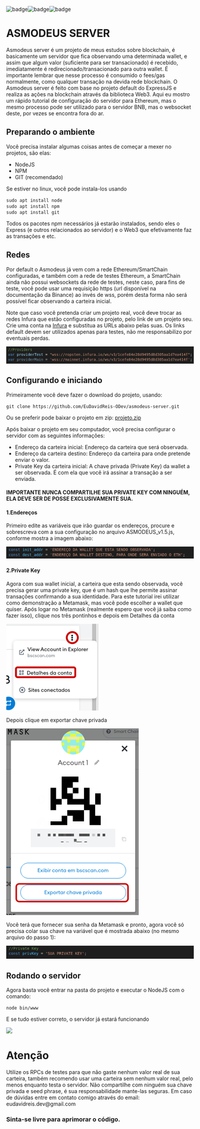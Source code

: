 ![badge](https://img.shields.io/static/v1?label=&message=nodejs&color=green&style=for-the-badge&logo=)![badge](https://img.shields.io/static/v1?label=Express&message=framework&color=green&style=for-the-badge&logo=)![badge](https://img.shields.io/static/v1?label=&message=web3&color=blue&style=for-the-badge&logo=)

# ASMODEUS SERVER

<p>Asmodeus server é um projeto de meus estudos sobre blockchain, é basicamente um servidor que fica observando uma determinada wallet, e assim que algum valor (suficiente para ser transacionado) é recebido, imediatamente é redirecionado/transacionado para outra wallet.
É importante lembrar que nesse processo é consumido o fees/gas normalmente, como qualquer transação na devida rede blockchain. 
 O Asmodeus server é feito com base no projeto default do ExpressJS e realiza as ações na blockchain através da biblioteca Web3.
Aqui eu mostro um rápido tutorial de configuração do servidor para Ethereum, mas o mesmo processo pode ser utilizado para o servidor BNB, mas o websocket deste, por vezes se encontra fora do ar.</p>

## Preparando o ambiente

<p>Você precisa instalar algumas coisas antes de começar a mexer no projetos, são elas:</p>

- NodeJS
- NPM
- GIT (recomendado)

Se estiver no linux, você pode instala-los usando

```
sudo apt install node
sudo apt install npm
sudo apt install git
```

Todos os pacotes npm necessários já estarão instalados, sendo eles o Express (e outros relacionados ao servidor) e o Web3 que efetivamente  faz as transações e etc.

## Redes

Por default o Asmodeus já vem com a rede Ethereum/SmartChain configuradas, e também com a rede de testes Ethereum, a SmartChain ainda não possui websockets da rede de testes, neste caso, para fins de teste, você pode usar uma requisição https (url disponível na documentação da Binance) ao invés de wss, porém desta forma não será possível ficar observando a carteira inicial.

 Note que caso você pretenda criar um projeto real, você deve trocar as redes Infura que estão configuradas no projeto, pelo link de um projeto seu. Crie uma conta na [Infura](https://infura.io) e substitua as URLs abaixo pelas suas. Os links default devem ser utilizados apenas para testes, não me responsabilizo por eventuais perdas.

![](IMGS/redeInfura.png)




## Configurando e iniciando

Primeiramente você deve fazer o download do projeto, usando:

```
git clone https://github.com/EuDavidReis-ODev/asmodeus-server.git
```

Ou se preferir pode baixar o projeto em zip: [projeto.zip](https://github.com/EuDavidReis-ODev/asmodeus-server/archive/refs/heads/main.zip)

Após baixar o projeto em seu computador, você precisa configurar o servidor com as seguintes informações:

- Endereço da carteira inicial: Endereço da carteira que será observada.
- Endereço da carteira destino: Endereço da carteira para onde pretende enviar o valor.
- Private Key da carteira inicial: A chave privada (Private Key) da wallet a ser observada. É com ela que você irá assinar a transação a ser enviada.

<h4>IMPORTANTE NUNCA COMPARTILHE SUA PRIVATE KEY COM NINGUÉM, ELA DEVE SER DE POSSE EXCLUSIVAMENTE SUA.</h4>



<h4>1.Endereços</h4>

<p>Primeiro edite as variáveis que irão guardar os endereços, procure e sobrescreva com a sua configuração no arquivo ASMODEUS_v1.5.js, conforme mostra a imagem abaixo:</p>

![](IMGS/Shot_tutorial-conf0001.png)

<h4>2.Private Key</h4>

<p>Agora com sua wallet inicial, a carteira que esta sendo observada, você precisa gerar uma private key, que é um hash que lhe permite assinar transações confirmando a sua identidade. Para este tutorial irei utilizar como demonstração a Metamask, mas você pode escolher a wallet que quiser.
Após logar no Metamask (realmente espero que você já saiba como fazer isso), clique nos três pontinhos e depois em Detalhes da conta</p>

![](IMGS/ShotMetamask.png)

Depois clique em exportar chave privada

![](IMGS/ExportandoChave.png)

Você terá que fornecer sua senha da Metamask e pronto, agora você só precisa colar sua chave na variável que é mostrada abaixo (no mesmo arquivo do passo 1):

![](IMGS/Shot_tutorial-conf0000.png)



## Rodando o servidor

<p>Agora basta você entrar na pasta do projeto e executar o NodeJS com o comando:</p>

```
node bin/www
```

E se tudo estiver correto, o servidor já estará funcionando

![](/home/megatron/Projetos/ASMODEUS_SERVER/IMGS/ServerRodando.png)



# Atenção

<p>Utilize os RPCs de testes para que não gaste nenhum valor real de sua carteira, também recomendo usar uma carteira sem nenhum valor real, pelo menos enquanto testa o servidor. Não compartilhe com ninguém sua chave privada e seed phrase, é sua responsabilidade mante-las seguras.
Em caso de dúvidas entre em contato comigo através do email: eudavidreis.dev@gmail.com</p>



### Sinta-se livre para aprimorar o código.